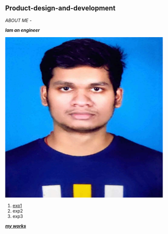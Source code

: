 ## Product-design-and-development
*ABOUT ME -*

***Iam an engineer***

![SREERAG K R](img/1656739175540.jpg)

1. [exp1](prt/1.JPG)
2. exp2
3. exp3

[***my works***](https://docs.google.com/presentation/d/1Kz_6uP92gOz2dWUfsiBHR37XtzbvrfjhkwEnXRrWEso/edit?usp=sharing)


